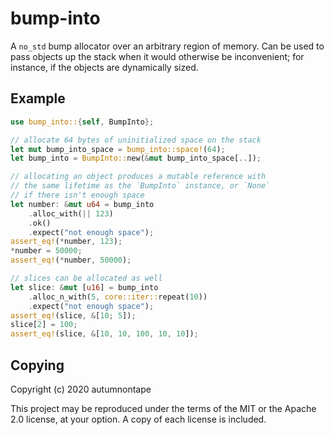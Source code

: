 # bump-into

A `no_std` bump allocator over an arbitrary region of memory. Can
be used to pass objects up the stack when it would otherwise be
inconvenient; for instance, if the objects are dynamically sized.

## Example

```rust
use bump_into::{self, BumpInto};

// allocate 64 bytes of uninitialized space on the stack
let mut bump_into_space = bump_into::space!(64);
let bump_into = BumpInto::new(&mut bump_into_space[..]);

// allocating an object produces a mutable reference with
// the same lifetime as the `BumpInto` instance, or `None`
// if there isn't enough space
let number: &mut u64 = bump_into
    .alloc_with(|| 123)
    .ok()
    .expect("not enough space");
assert_eq!(*number, 123);
*number = 50000;
assert_eq!(*number, 50000);

// slices can be allocated as well
let slice: &mut [u16] = bump_into
    .alloc_n_with(5, core::iter::repeat(10))
    .expect("not enough space");
assert_eq!(slice, &[10; 5]);
slice[2] = 100;
assert_eq!(slice, &[10, 10, 100, 10, 10]);
```

## Copying

Copyright (c) 2020 autumnontape

This project may be reproduced under the terms of the MIT or
the Apache 2.0 license, at your option. A copy of each license
is included.
